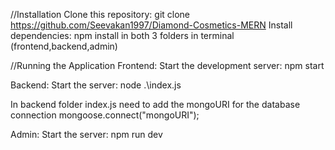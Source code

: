 //Installation
Clone this repository: git clone https://github.com/Seevakan1997/Diamond-Cosmetics-MERN
Install dependencies: npm install in both 3 folders in terminal (frontend,backend,admin)

//Running the Application
Frontend:
Start the development server: npm start

Backend:
Start the server: node .\index.js

In backend folder index.js need to add the mongoURI for the database connection mongoose.connect("mongoURI");

Admin:
Start the server: npm run dev
